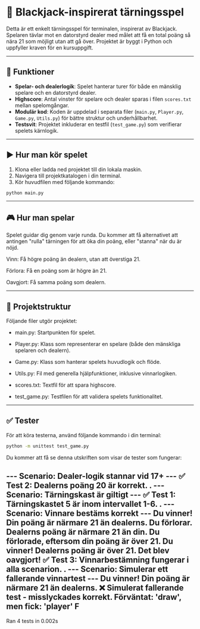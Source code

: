 # 🎲 Blackjack-inspirerat tärningsspel

Detta är ett enkelt tärningsspel för terminalen, inspirerat av Blackjack. Spelaren tävlar mot en datorstyrd dealer med målet att få en total poäng så nära 21 som möjligt utan att gå över. Projektet är byggt i Python och uppfyller kraven för en kursuppgift.

---

## 🧩 Funktioner

- **Spelar- och dealerlogik**: Spelet hanterar turer för både en mänsklig spelare och en datorstyrd dealer.
- **Highscore**: Antal vinster för spelare och dealer sparas i filen `scores.txt` mellan spelomgångar.
- **Modulär kod**: Koden är uppdelad i separata filer (`main.py`, `Player.py`, `Game.py`, `Utils.py`) för bättre struktur och underhållbarhet.
- **Testsvit**: Projektet inkluderar en testfil (`test_game.py`) som verifierar spelets kärnlogik.

---

## ▶️ Hur man kör spelet

1. Klona eller ladda ned projektet till din lokala maskin.
2. Navigera till projektkatalogen i din terminal.
3. Kör huvudfilen med följande kommando:

```bash
python main.py
```

---
## 🎮 Hur man spelar
Spelet guidar dig genom varje runda. Du kommer att få alternativet att antingen "rulla" tärningen för att öka din poäng, eller "stanna" när du är nöjd.

Vinn: Få högre poäng än dealern, utan att överstiga 21.

Förlora: Få en poäng som är högre än 21.

Oavgjort: Få samma poäng som dealern.


---
## 📁 Projektstruktur
Följande filer utgör projektet:

- main.py: Startpunkten för spelet.

- Player.py: Klass som representerar en spelare (både den mänskliga spelaren och dealern).

- Game.py: Klass som hanterar spelets huvudlogik och flöde.

- Utils.py: Fil med generella hjälpfunktioner, inklusive vinnarlogiken.

- scores.txt: Textfil för att spara highscore.

- test_game.py: Testfilen för att validera spelets funktionalitet.


---

## ✅ Tester
För att köra testerna, använd följande kommando i din terminal:

```bash
python -m unittest test_game.py
```
Du kommer att få se denna utskriften som visar de tester som fungerar: 

--- Scenario: Dealer-logik stannar vid 17+ ---
✅ Test 2: Dealerns poäng 20 är korrekt.
.
--- Scenario: Tärningskast är giltigt ---
✅ Test 1: Tärningskastet 5 är inom intervallet 1-6.
.
--- Scenario: Vinnare bestäms korrekt ---
Du vinner! Din poäng är närmare 21 än dealerns.
Du förlorar. Dealerns poäng är närmare 21 än din.
Du förlorade, eftersom din poäng är över 21.
Du vinner! Dealerns poäng är över 21.
Det blev oavgjort!
✅ Test 3: Vinnarbestämning fungerar i alla scenarion.
.
--- Scenario: Simulerar ett fallerande vinnartest ---
Du vinner! Din poäng är närmare 21 än dealerns.
❌ Simulerat fallerande test - misslyckades korrekt.
Förväntat: 'draw', men fick: 'player'
F
----------------------------------------------------------------------
Ran 4 tests in 0.002s